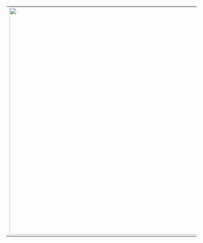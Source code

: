 
<table width="100%"> 
  <tr>
  <td width="50%">
<img src="https://media.giphy.com/media/GoWH9YV4t3n4Q/giphy.gif" width="600">
<td width="50%">
    
[![Linkedin: myroslavbass](https://img.shields.io/badge/-myroslavbass-blue?style=flat-square&logo=Linkedin&logoColor=white&link=https://www.linkedin.com/in/myroslavbass/)](https://www.linkedin.com/in/myroslavbass/) [![Gmail Badge](https://img.shields.io/badge/-GMAIL-c14438?style=flat-square&logo=Gmail&logoColor=white&link=mailto:bassmiroslav@gmail.com)](mailto:bassmiroslav@gmail.com) ![visitors](https://visitor-badge.laobi.icu/badge?page_id=mrslv-bss.mrslv-bss) 
  

![](https://img.shields.io/badge/Python-Golem-informational?style=flat&logo=python&logoColor=white&color=6aa6f8)
![](https://img.shields.io/badge/Python-PyTest-informational?style=flat&logo=python&logoColor=white&color=6aa6f8)
![](https://img.shields.io/badge/Code-Python-informational?style=flat&logo=python&logoColor=white&color=6aa6f8)
![](https://img.shields.io/badge/Java-TestNG-informational?style=flat&logo=java&logoColor=white&color=6aa6f8)

![](https://img.shields.io/badge/Raspberry-Pi-informational?style=flat&logo=RaspberryPi&logoColor=lightpink&color=FF69B4)
![](https://img.shields.io/badge/Pico-informational?style=flat&logo=RaspberryPi&logoColor=white&color=FF69B4)



  
[![Open Source Love](https://badges.frapsoft.com/os/v2/open-source-175x29.png?v=103)](https://github.com/ellerbrock/open-source-badges/)
